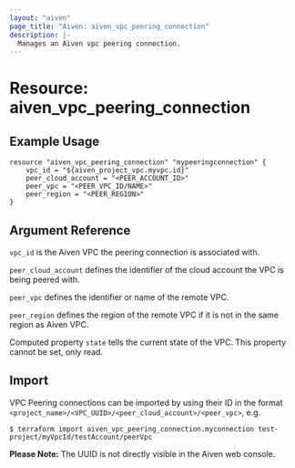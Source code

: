 ```yaml
---
layout: "aiven"
page_title: "Aiven: aiven_vpc_peering_connection"
description: |-
  Manages an Aiven vpc peering connection.
---
```


# Resource: aiven_vpc_peering_connection

## Example Usage

```hcl
resource "aiven_vpc_peering_connection" "mypeeringconnection" {
    vpc_id = "${aiven_project_vpc.myvpc.id}"
    peer_cloud_account = "<PEER_ACCOUNT_ID>"
    peer_vpc = "<PEER_VPC_ID/NAME>"
    peer_region = "<PEER_REGION>"
}
```

## Argument Reference

`vpc_id` is the Aiven VPC the peering connection is associated with.

`peer_cloud_account` defines the identifier of the cloud account the VPC is being
peered with.

`peer_vpc` defines the identifier or name of the remote VPC.

`peer_region` defines the region of the remote VPC if it is not in the same region as Aiven VPC.

Computed property `state` tells the current state of the VPC. This property cannot be
set, only read.

## Import

VPC Peering connections can be imported by using their ID in the format `<project_name>/<VPC_UUID>/<peer_cloud_account>/<peer_vpc>`, e.g.

```
$ terraform import aiven_vpc_peering_connection.myconnection test-project/myVpcId/testAccount/peerVpc
```

**Please Note:** The UUID is not directly visible in the Aiven web console.